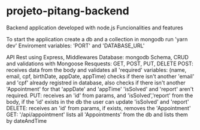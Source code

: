 # projeto-pitang-backend

Backend application developed with node.js
Funcionalities and features

To start the application create a db and a collection in mongodb
run 'yarn dev'
Enviroment variables: 'PORT' and 'DATABASE_URL'

API Rest using Express, Middlewares
Database: mongodb
Schema, CRUD and validations with Mongoose
Resquests: GET, POST, PUT, DELETE
POST: receives data from the body and validates all 'required' variables: (name, email, cpf, birthDate, appDate, appTime) checks if there isn't another 'email' and 'cpf' already registred in database, also checks if there isn't another 'Appointment' for that 'appDate' and 'appTime'
'isSolved' and 'report' aren't required.
PUT: receives an 'id' from params, and 'isSolved','report' from the body, if the 'id' exists in the db the user can update 'isSolved' and 'report'
DELETE: receives an 'id' from params, if exists, removes the 'Appointment' 
GET: '/api/appointment' lists all 'Appointments' from the db and lists them by dateAndTime
